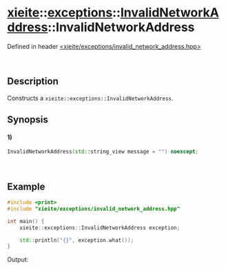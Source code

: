 # [xieite](../../../../../../xieite.md)\:\:[exceptions](../../../../../../exceptions.md)\:\:[InvalidNetworkAddress](../../../../invalid_network_address.md)\:\:InvalidNetworkAddress
Defined in header [<xieite/exceptions/invalid_network_address.hpp>](../../../../../../../include/xieite/exceptions/invalid_network_address.hpp)

&nbsp;

## Description
Constructs a `xieite::exceptions::InvalidNetworkAddress`.

## Synopsis
#### 1)
```cpp
InvalidNetworkAddress(std::string_view message = "") noexcept;
```

&nbsp;

## Example
```cpp
#include <print>
#include "xieite/exceptions/invalid_network_address.hpp"

int main() {
    xieite::exceptions::InvalidNetworkAddress exception;

    std::println("{}", exception.what());
}
```
Output:
```

```
